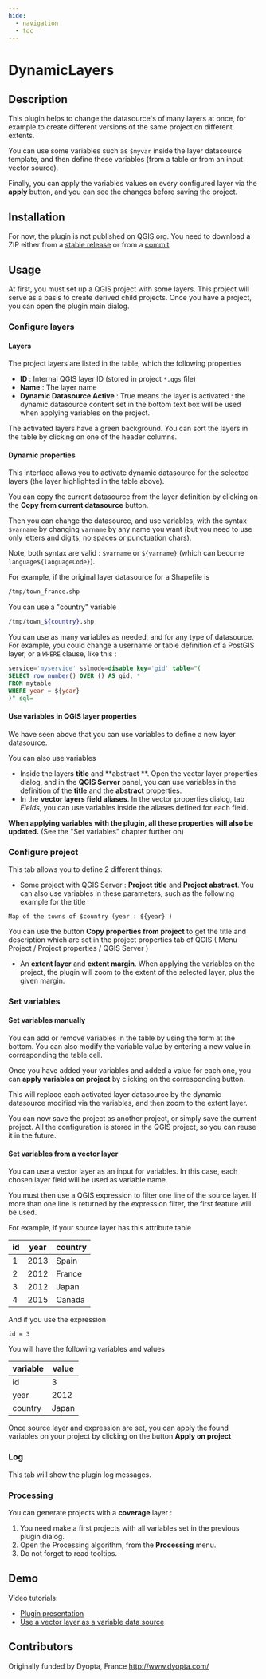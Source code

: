 ```yaml
---
hide:
  - navigation
  - toc
---
```


# DynamicLayers

## Description

This plugin helps to change the datasource's of many layers at once, for example to create different versions of the
same project on different extents.

You can use some variables such as `$myvar` inside the layer datasource template, and then define these variables
(from a table or from an input vector source).

Finally, you can apply the variables values on every configured layer via the **apply** button, and you can see the
changes before saving the project.

## Installation

For now, the plugin is not published on QGIS.org.
You need to download a ZIP either from a [stable release](https://github.com/3liz/QgisDynamicLayersPlugin/releases) or
from a [commit](https://github.com/3liz/QgisDynamicLayersPlugin/actions/workflows/ci.yml)

## Usage

At first, you must set up a QGIS project with some layers. This project will serve as a basis to create derived child projects.
Once you have a project, you can open the plugin main dialog.

### Configure layers

#### Layers

The project layers are listed in the table, which the following properties

* **ID** : Internal QGIS layer ID (stored in project `*.qgs` file)
* **Name** : The layer name
* **Dynamic Datasource Active** : True means the layer is activated : the dynamic datasource content set in the bottom
  text box will be used when applying variables on the project.

The activated layers have a green background. You can sort the layers in the table by clicking on one of the header columns.

#### Dynamic properties

This interface allows you to activate dynamic datasource for the selected layers (the layer highlighted in the table above).

You can copy the current datasource from the layer definition by clicking on the **Copy from current datasource** button.

Then you can change the datasource, and use variables, with the syntax `$varname` by changing `varname` by any name you
want (but you need to use only letters and digits, no spaces or punctuation chars).

Note, both syntax are valid : `$varname` or `${varname}` (which can become `language${languageCode}`).

For example, if the original layer datasource for a Shapefile is

```bash
/tmp/town_france.shp
```

You can use a "country" variable

```bash
/tmp/town_${country}.shp
```

You can use as many variables as needed, and for any type of datasource. For example, you could change a username or
table definition of a PostGIS layer, or a `WHERE` clause, like this :

```sql
service='myservice' sslmode=disable key='gid' table="(
SELECT row_number() OVER () AS gid, *
FROM mytable
WHERE year = ${year}
)" sql=
```

#### Use variables in QGIS layer properties

We have seen above that you can use variables to define a new layer datasource.

You can also use variables

* Inside the layers **title** and **abstract **.
  Open the vector layer properties dialog, and in the **QGIS Server** panel, you can use variables in the definition of
  the **title** and the **abstract** properties.
* In the **vector layers field aliases**.
  In the vector properties dialog, tab *Fields*, you can use variables inside the aliases defined for each field.

**When applying variables with the plugin, all these properties will also be updated.** (See the "Set variables" chapter further on)

### Configure project

This tab allows you to define 2 different things:

* Some project with QGIS Server : **Project title** and **Project abstract**.
  You can also use variables in these parameters, such as the following example for the title

```
Map of the towns of $country (year : ${year} )
```

You can use the button **Copy properties from project** to get the title and description which are set in the project
properties tab of QGIS ( Menu Project / Project properties / QGIS Server )

* An **extent layer** and **extent margin**.
  When applying the variables on the project, the plugin will zoom to the extent of the selected layer,
  plus the given margin.


### Set variables

#### Set variables manually

You can add or remove variables in the table by using the form at the bottom.
You can also modify the variable value by entering a new value in corresponding the table cell.

Once you have added your variables and added a value for each one, you can **apply variables on project** by clicking
on the corresponding button.

This will replace each activated layer datasource by the dynamic datasource modified via the variables, and then zoom to
the extent layer.

You can now save the project as another project, or simply save the current project.
All the configuration is stored in the QGIS project, so you can reuse it in the future.

#### Set variables from a vector layer

You can use a vector layer as an input for variables. In this case, each chosen layer field will be used as variable name.

You must then use a QGIS expression to filter one line of the source layer.
If more than one line is returned by the expression filter, the first feature will be used.

For example, if your source layer has this attribute table

| id | year | country |
|----|------|---------|
| 1  | 2013 | Spain   |
| 2  | 2012 | France  |
| 3  | 2012 | Japan   |
| 4  | 2015 | Canada  |

And if you use the expression

```
id = 3
```
You will have the following variables and values

| variable | value |
|----------|-------|
| id       | 3     |
| year     | 2012  |
| country  | Japan |

Once source layer and expression are set, you can apply the found variables on your project by clicking on the button
**Apply on project**

### Log

This tab will show the plugin log messages.

### Processing

You can generate projects with a **coverage** layer :

1. You need make a first projects with all variables set in the previous plugin dialog.
2. Open the Processing algorithm, from the **Processing** menu.
3. Do not forget to read tooltips.

## Demo

Video tutorials:

* [Plugin presentation](https://vimeo.com/141541813)
* [Use a vector layer as a variable data source](https://vimeo.com/141546964)

## Contributors

Originally funded by Dyopta, France http://www.dyopta.com/
